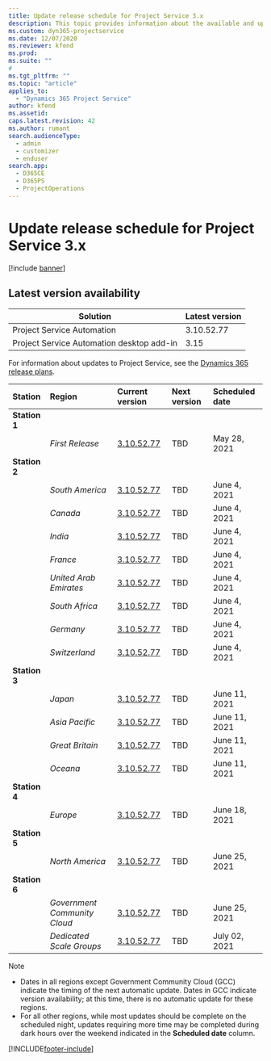 ```yaml
---
title: Update release schedule for Project Service 3.x
description: This topic provides information about the available and upcoming releases of Dynamics 365 Project Service Automation.
ms.custom: dyn365-projectservice
ms.date: 12/07/2020
ms.reviewer: kfend
ms.prod:
ms.suite: ""
#
ms.tgt_pltfrm: ""
ms.topic: "article"
applies_to: 
  - "Dynamics 365 Project Service"
author: kfend
ms.assetid: 
caps.latest.revision: 42
ms.author: rumant
search.audienceType: 
  - admin
  - customizer
  - enduser
search.app: 
  - D365CE
  - D365PS
  - ProjectOperations
---
```


# Update release schedule for Project Service 3.x

[!include [banner](../includes/psa-now-project-operations.md)]

## Latest version availability

| Solution  | Latest version |
|-------|----|
| Project Service Automation    | 3.10.52.77 |
| Project Service Automation desktop add-in                | 3.15          |

For information about updates to Project Service, see the [Dynamics 365 release plans](/dynamics365/release-plans/). 

| Station  | Region | Current version | Next version |  Scheduled date
| :---   | :---   | :---   | :---   |:---   |         
|<strong>Station 1</strong> | |  |  | |
| | <i>First Release</i> | [3.10.52.77](whats-new-ur-31.md) | TBD | May 28, 2021
|<strong>Station 2</strong> | |  |  | |
| | <i>South America</i> | [3.10.52.77](whats-new-ur-31.md) | TBD | June 4, 2021
| | <i>Canada</i> | [3.10.52.77](whats-new-ur-31.md) | TBD | June 4, 2021
| | <i>India</i> | [3.10.52.77](whats-new-ur-31.md) | TBD | June 4, 2021
| | <i>France</i> | [3.10.52.77](whats-new-ur-31.md) | TBD | June 4, 2021
| | <i>United Arab Emirates</i> | [3.10.52.77](whats-new-ur-31.md) | TBD | June 4, 2021
| | <i>South Africa</i> | [3.10.52.77](whats-new-ur-31.md) | TBD | June 4, 2021
| | <i>Germany</i> | [3.10.52.77](whats-new-ur-31.md) | TBD | June 4, 2021
| | <i>Switzerland</i> | [3.10.52.77](whats-new-ur-31.md) | TBD | June 4, 2021
|<strong>Station 3</strong> | |  |  | |
| | <i>Japan</i> | [3.10.52.77](whats-new-ur-31.md) | TBD | June 11, 2021
| | <i>Asia Pacific</i> | [3.10.52.77](whats-new-ur-31.md) | TBD | June 11, 2021
| | <i>Great Britain</i> | [3.10.52.77](whats-new-ur-31.md) | TBD | June 11, 2021
| | <i>Oceana</i> | [3.10.52.77](whats-new-ur-31.md) | TBD | June 11, 2021
|<strong>Station 4</strong> | |  |  | |
| | <i>Europe</i> | [3.10.52.77](whats-new-ur-31.md) | TBD | June 18, 2021
|<strong>Station 5</strong> | |  |  | |
| | <i>North America</i> | [3.10.52.77](whats-new-ur-31.md) | TBD | June 25, 2021
|<strong>Station 6</strong> | |  |  | |
| | <i>Government Community Cloud</i> | [3.10.52.77](whats-new-ur-31.md) | TBD | June 25, 2021
| | <i>Dedicated Scale Groups</i> | [3.10.52.77](whats-new-ur-31.md) | TBD | July 02, 2021

>[!Note]
> - Dates in all regions except Government Community Cloud (GCC) indicate the timing of the next automatic update. Dates in GCC indicate version availability; at this time, there is no automatic update for these regions.
> - For all other regions, while most updates should be complete on the scheduled night, updates requiring more time may be completed during dark hours over the weekend indicated in the **Scheduled date** column.


[!INCLUDE[footer-include](../includes/footer-banner.md)]
